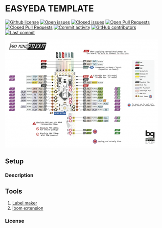 # EASYEDA TEMPLATE

[![Github license](https://img.shields.io/github/license/nakujaproject/easyedaTemplate.svg "Github license")](https://github.com/nakujaproject/easyedaTemplate/blob/master/LICENSE)
[![Open issues](https://img.shields.io/github/issues/nakujaproject/easyedaTemplate.svg "Open issues")](https://github.com/nakujaproject/easyedaTemplate/issues)
[![Closed issues](https://img.shields.io/github/issues-closed/nakujaproject/easyedaTemplate.svg "Closed issues")](https://github.com/nakujaproject/easyedaTemplate/issues?utf8=✓&q=is%3Aissue+is%3Aclosed)
[![Open Pull Requests](https://img.shields.io/github/issues-pr/nakujaproject/easyedaTemplate.svg "Open Pull Requests")](https://github.com/nakujaproject/easyedaTemplate/pulls)
[![Closed Pull Requests](https://img.shields.io/github/issues-pr-closed/nakujaproject/easyedaTemplate.svg "Closed Pull Requests")](https://github.com/nakujaproject/easyedaTemplate/pulls?utf8=✓&q=is%3Apr+is%3Aclosed)
[![Commit activity](https://img.shields.io/github/commit-activity/m/nakujaproject/easyedaTemplate.svg "Commit activity")](https://github.com/nakujaproject/easyedaTemplate/graphs/commit-activity)
[![GitHub contributors](https://img.shields.io/github/contributors/nakujaproject/easyedaTemplate.svg "Github contributors")](https://github.com/nakujaproject/easyedaTemplate/graphs/contributors)
[![Last commit](https://img.shields.io/github/last-commit/nakujaproject/easyedaTemplate.svg "Last commit")](https://github.com/nakujaproject/easyedaTemplate/commits/master)


<a href="https://github.com/nakujaproject/easyedaTemplate"><img src="pinout/example.png?raw=true" width="500px"><br/></a>

## Setup


### Description


## Tools

1. [Label maker](https://github.com/xsrf/easyeda-labelmaker)
2. [ibom extension](https://github.com/turbobabr/easyeda-ibom-extension)


### License

